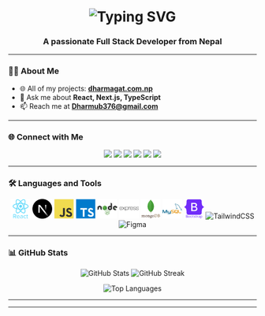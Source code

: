<!-- Animated Typing SVG Header -->
<h1 align="center">
  <img src="https://readme-typing-svg.herokuapp.com?font=Fira+Code&size=30&pause=1000&color=2F81F7&center=true&vCenter=true&width=500&lines=Hi+👋,+I'm+Dharmu+Bhusal;Full+Stack+Developer+from+Nepal" alt="Typing SVG" />
</h1>

<h3 align="center">A passionate Full Stack Developer from Nepal</h3>

---

### 👨‍💻 About Me
- 🌐 All of my projects: [**dharmagat.com.np**](https://dharmagat.com.np/)
- 💬 Ask me about **React, Next.js, TypeScript**
- 📫 Reach me at **Dharmub376@gmail.com**

---

### 🌐 Connect with Me
<p align="center">
<a href="https://twitter.com/dharmub376" target="blank"><img src="https://img.shields.io/badge/-Twitter-1DA1F2?style=for-the-badge&logo=twitter&logoColor=white" /></a>
<a href="https://linkedin.com/in/dharmub376" target="blank"><img src="https://img.shields.io/badge/-LinkedIn-0A66C2?style=for-the-badge&logo=linkedin&logoColor=white" /></a>
<a href="https://fb.com/dharmub376" target="blank"><img src="https://img.shields.io/badge/-Facebook-1877F2?style=for-the-badge&logo=facebook&logoColor=white" /></a>
<a href="https://instagram.com/dharmub376" target="blank"><img src="https://img.shields.io/badge/-Instagram-E4405F?style=for-the-badge&logo=instagram&logoColor=white" /></a>
<a href="https://medium.com/@dharmub376" target="blank"><img src="https://img.shields.io/badge/-Medium-12100E?style=for-the-badge&logo=medium&logoColor=white" /></a>
<a href="https://www.youtube.com/c/dharmub376" target="blank"><img src="https://img.shields.io/badge/-YouTube-FF0000?style=for-the-badge&logo=youtube&logoColor=white" /></a>
</p>

---

### 🛠 Languages and Tools
<p align="center">
<img src="https://raw.githubusercontent.com/devicons/devicon/master/icons/react/react-original-wordmark.svg" alt="React" width="40" height="40"/> 
<img src="https://raw.githubusercontent.com/devicons/devicon/master/icons/nextjs/nextjs-original.svg" alt="NextJS" width="40" height="40"/> 
<img src="https://raw.githubusercontent.com/devicons/devicon/master/icons/javascript/javascript-original.svg" alt="JavaScript" width="40" height="40"/> 
<img src="https://raw.githubusercontent.com/devicons/devicon/master/icons/typescript/typescript-original.svg" alt="TypeScript" width="40" height="40"/> 
<img src="https://raw.githubusercontent.com/devicons/devicon/master/icons/nodejs/nodejs-original-wordmark.svg" alt="NodeJS" width="40" height="40"/> 
<img src="https://raw.githubusercontent.com/devicons/devicon/master/icons/express/express-original-wordmark.svg" alt="Express" width="40" height="40"/> 
<img src="https://raw.githubusercontent.com/devicons/devicon/master/icons/mongodb/mongodb-original-wordmark.svg" alt="MongoDB" width="40" height="40"/> 
<img src="https://raw.githubusercontent.com/devicons/devicon/master/icons/mysql/mysql-original-wordmark.svg" alt="MySQL" width="40" height="40"/> 
<img src="https://raw.githubusercontent.com/devicons/devicon/master/icons/bootstrap/bootstrap-plain-wordmark.svg" alt="Bootstrap" width="40" height="40"/> 
<img src="https://www.vectorlogo.zone/logos/tailwindcss/tailwindcss-icon.svg" alt="TailwindCSS" width="40" height="40"/> 
<img src="https://www.vectorlogo.zone/logos/figma/figma-icon.svg" alt="Figma" width="40" height="40"/> 
</p>

---

### 📊 GitHub Stats
<p align="center">
  <img src="https://github-readme-stats.vercel.app/api?username=dharmub376&show_icons=true&theme=tokyonight" alt="GitHub Stats" height="160"/>
  <img src="https://github-readme-streak-stats.herokuapp.com?user=dharmub376&theme=tokyonight" alt="GitHub Streak" height="160"/>
</p>

<p align="center">
  <img src="https://github-readme-stats.vercel.app/api/top-langs/?username=dharmub376&layout=compact&theme=tokyonight" alt="Top Languages" height="160"/>
</p>

---



---
